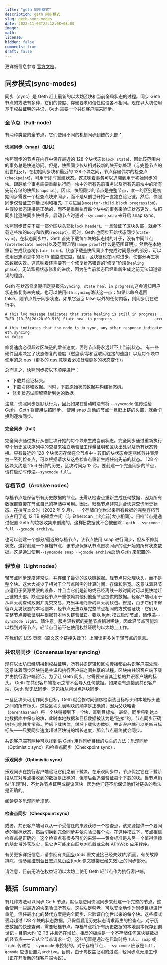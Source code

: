 ```yaml
---
title: "geth 同步模式"
description: geth 同步模式
slug: geth-sync-modes
date: 2022-11-03T22:12:08+08:00
image:
math:
license:
hidden: false
comments: true
draft: false
---
```


更详细信息参考 [官方文档](https://geth.ethereum.org/docs/interface/sync-modes)。

## 同步模式(sync-modes)

同步（sync）是 Geth 赶上最新的以太坊区块和当前全局状态的过程。同步 Geth 节点的方法有多种，它们的速度、存储要求和信任假设各不相同。现在以太坊使用基于权益证明的共识，Geth 需要一个共识客户端来同步。

### 全节点（Full-node）

有两种类型的全节点，它们使用不同的机制同步到链的头部：

#### 快照同步（snap）（默认）

快照同步的节点在内存中保存最近的 128 个块状态(`block state`)，因此该范围内的事务总是快速访问。但是，快照同步仅从相对较新的块开始处理（与完整节点的创世相反）。在初始同步块和最近的 128 个块之间，节点存储偶尔的检查点(`checkpoint`)，可用于即时重建状态。这意味着事务可以追溯到用于初始同步的块。跟踪单个事务需要重新执行同一块中的所有先前事务以及所有先前块中的所有先前存储的快照(`snapshot`)。因此，快照同步的节点是完整节点，唯一的区别是初始同步需要一个检查点块来同步，而不是从创世开始一直独立验证链。然后，快照同步仅验证工作量证明和祖先-子块进展(`ancestor-child block progression`)，并假设状态转换是正确的，而不是重新执行每个块中的事务来验证状态更改。快照同步比逐块同步快得多。启动节点时通过`--syncmode snap` 来开启 snap sync。

快照同步首先下载一部分区块头部(`block header`)。一旦验证了区块头部，就会下载这些块的`body`和收据(`receipt`)。同时，Geth 也同步开始状态同步(`state-sync`)。在状态同步中，Geth 首先下载每个块的状态树的叶子，没有中间节点(`intermediate nodes`)以及范围证明(`range proof`?什么是范围证明)。然后在本地重新生成状态树(`state trie`)。状态下载是快照同步中完成时间最长的部分，可以使用日志消息中的 ETA 值监控进度。但是，区块链也在同时进步，使部分再生状态数据失效。这意味着还需要有一个修复状态错误的“修复”阶段(`healing phase`)。无法监视状态修复的进度，因为在当前状态已经重新生成之前无法知道错误的程度。

Geth 在状态修复期间定期报告`Syncing, state heal in progress`,这会通知用户状态修复尚未完成。也可以使用`eth.syncing`确认这一点：如果此命令返回 false，则节点处于同步状态。如果它返回 false 以外的任何内容，则同步仍在进行中。

```html
# this log message indicates that state healing is still in progress
INFO [10-20|20:20:09.510] State heal in progress                   accounts=313,309@17.95MiB slots=363,525@28.77MiB codes=7222@50.73MiB nodes=49,616,912@12.67GiB pending=29805
```

```html
# this indicates that the node is in sync, any other response indicates that syncing has not finished
eth.syncing
>> false
```

修复速度必须超过区块链的增长速度，否则节点将永远赶不上当前状态。 有一些硬件因素决定了状态修复的速度（磁盘读/写和互联网连接的速度）以及每个块中使用的总 gas（更多的 gas 意味着必须处理更多的状态变化）。

总而言之，快照同步按以下顺序进行：

+ 下载并验证标头。
+ 下载块体和收据。同时，下载原始状态数据并构建状态树。
+ 修复状态试图解释新到达的数据。

注意：快照同步是默认行为，因此如果在启动时没有将 `--syncmode` 值传递给 Geth，Geth 将使用快照同步。 使用 snap 启动的节点一旦赶上链的头部，就会切换到逐块同步。

#### 完全同步（full）

完全同步通过执行从创世块开始的每个块来生成当前状态。完全同步通过重新执行整个历史区块序列中的交易来独立地验证工作量证明和区块出处以及所有状态转换。只有最近的 128 个块状态存储在全节点中 - 较旧的块状态会定期修剪并表示为一系列检查点，可以根据请求从这些检查点重新生成任何先前的状态。 128 个区块大约是 25.6 分钟的历史，区块时间为 12 秒。要创建一个完全同步的节点，请在启动时传递`--syncmode full`。

### 存档节点（Archive nodes）

存档节点是保留所有历史数据的节点。无需从检查点重新生成任何数据，因为所有数据都直接在节点自己的存储中可用。因此，归档节点非常适合快速查询历史状态。在撰写本文时（2022 年 9 月），一个存储自创世以来所有数据的完整存档节点占用了近 12 TB 的磁盘空间（与 Etherscan 上的当前大小相同）。归档节点是通过配置 Geth 的垃圾收集来创建的，这样旧数据就不会被删除：`geth --syncmode full --gcmode archive`。

也可以创建一个部分/最近的存档节点，该节点使用 snap 进行同步，但从不修剪状态。这将创建一个存档节点，该节点保存从节点首次同步的点开始的所有状态数据。这是通过使用`--syncmode snap --gcmode archive`启动 Geth 来配置的。

### 轻节点（Light nodes）

轻节点同步速度非常快，并存储了最少的区块链数据。轻节点只处理块头，而不是整个块。这大大减少了相对于全节点所需的计算时间、存储和带宽。这意味着轻节点适用于资源受限的设备，并且当它们是新的或已经离线一段时间时可以更快地赶上链的头部。缺点是轻节点严重依赖其他利他全节点提供的数据。轻客户端可用于从以太坊查询数据并提交交易，充当本地托管的以太坊钱包。但是，由于它们不保留以太坊状态的本地副本，轻节点无法以与完整节点相同的方式验证块 - 它们从完整节点接收证明并根据其本地头链验证它。要以 light 模式启动节点，请传递`--syncmode light`。请注意，服务轻数据的完整节点相对稀缺，因此轻节点可能难以找到对等节点。轻节点目前不在使用权益证明的以太坊上工作。

在我们的 LES 页面（原文这个链接失效了）上阅读更多关于轻节点的信息。

### 共识层同步（Consensus layer syncing）

现在以太坊已经切换到权益证明，所有共识逻辑和区块传播都由共识客户端处理。这意味着同步区块链是共识和执行客户端之间共享的过程。区块由共识客户端下载并由执行客户端验证。为了让 Geth 同步，它需要来自其连接的共识客户端的标头。 Geth 在共识客户端指示之前不会导入任何数据。如果没有连接到共识客户端，Geth 就无法同步。这包括从创世点逐块同步。

一旦区块头可用作同步目标，Geth 就会按时间倒序检索该目标标头和本地标头链之间的所有标头。这些区块头表明块的顺序是正确的，因为父块哈希（`parenthashes`）将一个块链接到下一个块，直到目标块。最终，同步将到达本地数据库中保存的块，此时本地数据和目标数据被认为是“链接”的，节点同步正确链的可能性非常高。然后下载块体，然后下载状态数据。共识客户端可以更新目标标头——只要同步速度超过区块链的增长速度，那么节点最终就会同步。

共识客户端有两种可以找到供 Geth 用作同步目标的块头的方法：乐观同步（Optimistic sync）和检查点同步（Checkpoint sync）：

#### 乐观同步（Optimistic sync）

乐观同步在执行客户端验证它们之前下载块。在乐观同步中，节点假定它在下载阶段从其对等点接收到的数据是正确的，但随后会追溯验证每个下载的块。当节点仍然“乐观”时，不允许节点证明或提议区块，因为他们还不能保证他们对链头的看法是正确的。

阅读更多[乐观同步规范](https://github.com/ethereum/consensus-specs/blob/dev/sync/optimistic.md)。

#### 检查点同步（Checkpoint sync）

或者，共识客户端可以从一个受信任的来源获取一个检查点，该来源提供一个要同步的目标状态，然后切换到完全同步并依次验证每个块。在这种模式下，节点相信检查点是正确的。这个检查点有很多可能的来源——黄金标准是从另一个值得信赖的朋友带外获取它，但它也可能来自区块浏览器或[公共 API/Web 应用程序](https://eth-clients.github.io/checkpoint-sync-endpoints/)。

有关更多详细信息，请参阅有关[同步](https://geth.ethereum.org/docs/interface/sync-modes.md)(todo:原文链接已经失效)的页面。有关故障排除，请参阅[控制台日志消息页面](https://geth.ethereum.org/docs/interface/logs.md)(todo:原文链接已经失效)上的同步部分。

请注意，目前无法在权益证明以太坊上使用 Geth 轻节点作为执行客户端。

## 概括（summary）

有几种方法可以同步 Geth 节点。默认是使用快照同步来创建一个完整的节点。这会使用一些最近的块来验证所有块，这些块足够老，可以安全地作为同步目标进行重组。信任最小化的替代方案是完全同步，它验证自创世以来的每个块。这些模式丢弃超过 128 个块的状态数据，只保留启用历史状态请求再生的检查点。对于历史数据的快速查询，需要归档节点。存档节点将所有历史数据的本地副本保存到创世记 - 目前大约 12 TB 并且还在增长。相反的极端是一个不存储任何区块链数据的轻节点——它从全节点请求一切。这些配置是通过在启动时将 `full`、`snap` 或 `light` 传递给 `--syncmode` 来控制的。对于存档节点，`--syncmode` 应该是`full`，`--gcmode` 应该设置为`archive`。目前，由于向权益证明的过渡，轻同步点无法工作（正在开发新的轻客户端协议）。

